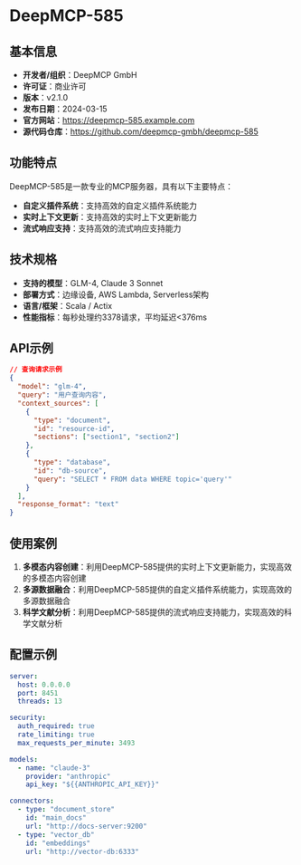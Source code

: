 # DeepMCP-585

## 基本信息

- **开发者/组织**：DeepMCP GmbH
- **许可证**：商业许可
- **版本**：v2.1.0
- **发布日期**：2024-03-15
- **官方网站**：https://deepmcp-585.example.com
- **源代码仓库**：https://github.com/deepmcp-gmbh/deepmcp-585

## 功能特点

DeepMCP-585是一款专业的MCP服务器，具有以下主要特点：

- **自定义插件系统**：支持高效的自定义插件系统能力
- **实时上下文更新**：支持高效的实时上下文更新能力
- **流式响应支持**：支持高效的流式响应支持能力


## 技术规格

- **支持的模型**：GLM-4, Claude 3 Sonnet
- **部署方式**：边缘设备, AWS Lambda, Serverless架构
- **语言/框架**：Scala / Actix
- **性能指标**：每秒处理约3378请求，平均延迟<376ms

## API示例

```json
// 查询请求示例
{
  "model": "glm-4",
  "query": "用户查询内容",
  "context_sources": [
    {
      "type": "document",
      "id": "resource-id",
      "sections": ["section1", "section2"]
    },
    {
      "type": "database",
      "id": "db-source",
      "query": "SELECT * FROM data WHERE topic='query'"
    }
  ],
  "response_format": "text"
}
```

## 使用案例

1. **多模态内容创建**：利用DeepMCP-585提供的实时上下文更新能力，实现高效的多模态内容创建
2. **多源数据融合**：利用DeepMCP-585提供的自定义插件系统能力，实现高效的多源数据融合
3. **科学文献分析**：利用DeepMCP-585提供的流式响应支持能力，实现高效的科学文献分析


## 配置示例

```yaml
server:
  host: 0.0.0.0
  port: 8451
  threads: 13

security:
  auth_required: true
  rate_limiting: true
  max_requests_per_minute: 3493

models:
  - name: "claude-3"
    provider: "anthropic"
    api_key: "${{ANTHROPIC_API_KEY}}"

connectors:
  - type: "document_store"
    id: "main_docs"
    url: "http://docs-server:9200"
  - type: "vector_db"
    id: "embeddings"
    url: "http://vector-db:6333"
```